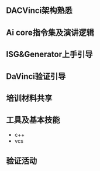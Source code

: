 ## DACVinci架构熟悉

## Ai core指令集及演讲逻辑

## ISG&Generator上手引导

## DaVinci验证引导

## 培训材料共享

## 工具及基本技能
- c++
- vcs  

## 验证活动





